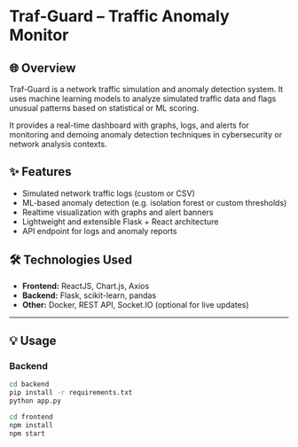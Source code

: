 # Traf-Guard – Traffic Anomaly Monitor

## 🌐 Overview

Traf-Guard is a network traffic simulation and anomaly detection system. It uses machine learning models to analyze simulated traffic data and flags unusual patterns based on statistical or ML scoring.

It provides a real-time dashboard with graphs, logs, and alerts for monitoring and demoing anomaly detection techniques in cybersecurity or network analysis contexts.

## ✨ Features

- Simulated network traffic logs (custom or CSV)
- ML-based anomaly detection (e.g. isolation forest or custom thresholds)
- Realtime visualization with graphs and alert banners
- Lightweight and extensible Flask + React architecture
- API endpoint for logs and anomaly reports

## 🛠 Technologies Used

- **Frontend:** ReactJS, Chart.js, Axios  
- **Backend:** Flask, scikit-learn, pandas  
- **Other:** Docker, REST API, Socket.IO (optional for live updates)

---

## 💡 Usage

### Backend

```bash
cd backend
pip install -r requirements.txt
python app.py

cd frontend
npm install
npm start

